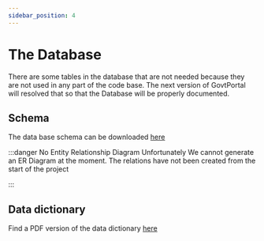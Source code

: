 ```yaml
---
sidebar_position: 4
---
```


# The Database

There are some tables in the database that are not needed because they are not used in any part of the code base.
The next version of GovtPortal will resolved that so that the Database will be properly documented.

## Schema

The data base schema can be downloaded [here](../../static/files/ippayware_main.sql)

:::danger No Entity Relationship Diagram
Unfortunately We cannot generate an ER Diagram at the moment. The relations have not been created from the start of the project

:::

## Data dictionary

Find a PDF version of the data dictionary [here](../../static/files/govtportal_data_dictionay.pdf)

